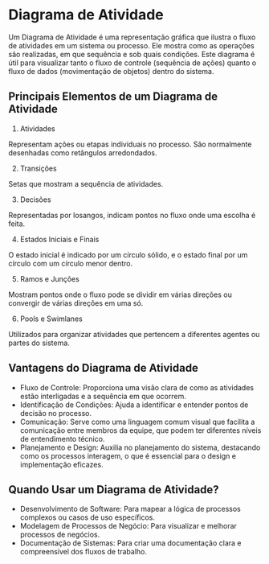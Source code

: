 # Diagrama de Atividade

Um Diagrama de Atividade é uma representação gráfica que ilustra o fluxo de atividades em um sistema ou processo. Ele mostra como as operações são realizadas, em que sequência e sob quais condições. Este diagrama é útil para visualizar tanto o fluxo de controle (sequência de ações) quanto o fluxo de dados (movimentação de objetos) dentro do sistema.

## Principais Elementos de um Diagrama de Atividade

1. Atividades

Representam ações ou etapas individuais no processo. São normalmente desenhadas como retângulos arredondados.

2. Transições

Setas que mostram a sequência de atividades.

3. Decisões

Representadas por losangos, indicam pontos no fluxo onde uma escolha é feita.

4. Estados Iniciais e Finais

O estado inicial é indicado por um círculo sólido, e o estado final por um círculo com um círculo menor dentro.

5. Ramos e Junções

Mostram pontos onde o fluxo pode se dividir em várias direções ou convergir de várias direções em uma só.

6. Pools e Swimlanes

Utilizados para organizar atividades que pertencem a diferentes agentes ou partes do sistema.

## Vantagens do Diagrama de Atividade

- Fluxo de Controle: Proporciona uma visão clara de como as atividades estão interligadas e a sequência em que ocorrem.
- Identificação de Condições: Ajuda a identificar e entender pontos de decisão no processo.
- Comunicação: Serve como uma linguagem comum visual que facilita a comunicação entre membros da equipe, que podem ter diferentes níveis de entendimento técnico.
- Planejamento e Design: Auxilia no planejamento do sistema, destacando como os processos interagem, o que é essencial para o design e implementação eficazes.

## Quando Usar um Diagrama de Atividade?

- Desenvolvimento de Software: Para mapear a lógica de processos complexos ou casos de uso específicos.
- Modelagem de Processos de Negócio: Para visualizar e melhorar processos de negócios.
- Documentação de Sistemas: Para criar uma documentação clara e compreensível dos fluxos de trabalho.
